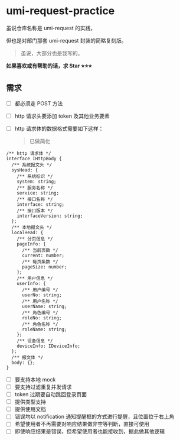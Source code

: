 # umi-request-practice

虽说仓库名称是 umi-request 的实践，

但也是对部门那套 umi-request 封装的简略复刻版。

> 虽说，大部分也是我写的。

**如果喜欢或有帮助的话，求 Star ⭐⭐⭐**

## 需求

- [ ] 都必须走 POST 方法

- [ ] http 请求头要添加 token 及其他业务要素

- [ ] http 请求体的数据格式需要如下这样：

  > 已做简化

```
/** http 请求体 */
interface IHttpBody {
  /** 系统报文头 */
  sysHead: {
    /** 系统标识 */
    system: string;
    /** 服务名称 */
    service: string;
    /** 接口名称 */
    interface: string;
    /** 接口版本 */
    interfaceVersion: string;
  };
  /** 本地报文头 */
  localHead: {
    /** 分页信息 */
    pageInfo: {
      /** 当前页数 */
      current: number;
      /** 每页条数 */
      pageSize: number;
    };
    /** 用户信息 */
    userInfo: {
      /** 用户编号 */
      userNo: string;
      /** 用户名称 */
      userName: string;
      /** 角色编号 */
      roleNo: string;
      /** 角色名称 */
      roleName: string;
    };
    /** 设备信息 */
    deviceInfo: IDeviceInfo;
  };
  /** 报文体 */
  body: {};
}
```

- [ ] 要支持本地 mock
- [ ] 要支持过滤重复并发请求
- [ ] token 过期要自动跳回登录页面
- [ ] 提供类型支持
- [ ] 提供使用文档
- [ ] 错误均以 notification 通知提醒框的方式进行提醒，且位置位于右上角
- [ ] 希望使用者不再需要对响应结果做非空等判断，直接可使用
- [ ] 即使响应结果是错误，但希望使用者也能接收到，据此做其他逻辑
